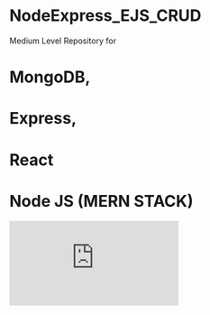 # NodeExpress_EJS_CRUD

Medium Level Repository for 
  # MongoDB, 
  # Express, 
  # React 
  # Node JS (MERN STACK)


![See Document]( https://github.com/BS230003/MERN_CRUD/blob/main/Step%20by%20Step%20Guide%20to%20Create%20MERN%20Application.pdf "Logo ")

